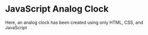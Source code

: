 # JavaScript Analog Clock

Here, an analog clock has been created using only HTML, CSS, and JavaScript
